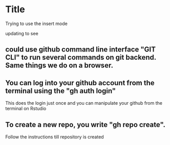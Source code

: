 # Title

Trying to use the insert mode

updating to see

## could use github command line interface "GIT CLI" to run several commands on git backend. Same things we do on a browser. 

## You can log into your github account from the terminal using the "gh auth login"

This does the login just once and you can manipulate your github from the terminal on Rstudio

  ## To create a new repo, you write "gh repo create". 
  Follow the instructions till repository is created